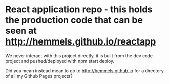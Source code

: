 # React application repo - this holds the production code that can be seen at http://hemmels.github.io/reactapp
We never interact with this project directly, it is built from the dev code project and pushed/deployed with npm start deploy.

Did you mean instead mean to go to http://hemmels.github.io for a directory of all my Github Pages projects?
